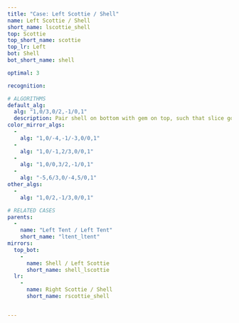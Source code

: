 ```yaml
---
title: "Case: Left Scottie / Shell"
name: Left Scottie / Shell
short_name: lscottie_shell
top: Scottie
top_short_name: scottie
top_lr: Left
bot: Shell
bot_short_name: shell

optimal: 3

recognition:

# ALGORITHMS
default_alg:
  alg: "1,0/3,0/2,-1/0,1"
  description: Pair shell on bottom with gem on top, such that slice goes between gem and neighboring isolated corner, to get good tents.
color_mirror_algs:
  -
    alg: "1,0/-4,-1/-3,0/0,1"
  -
    alg: "1,0/-1,2/3,0/0,1"
  -
    alg: "1,0/0,3/2,-1/0,1"
  -
    alg: "-5,6/3,0/-4,5/0,1"
other_algs:
  -
    alg: "1,0/2,-1/3,0/0,1"

# RELATED CASES
parents:
  -
    name: "Left Tent / Left Tent"
    short_name: "ltent_ltent"
mirrors:
  top_bot:
    -
      name: Shell / Left Scottie
      short_name: shell_lscottie
  lr:
    -
      name: Right Scottie / Shell
      short_name: rscottie_shell


---
```


